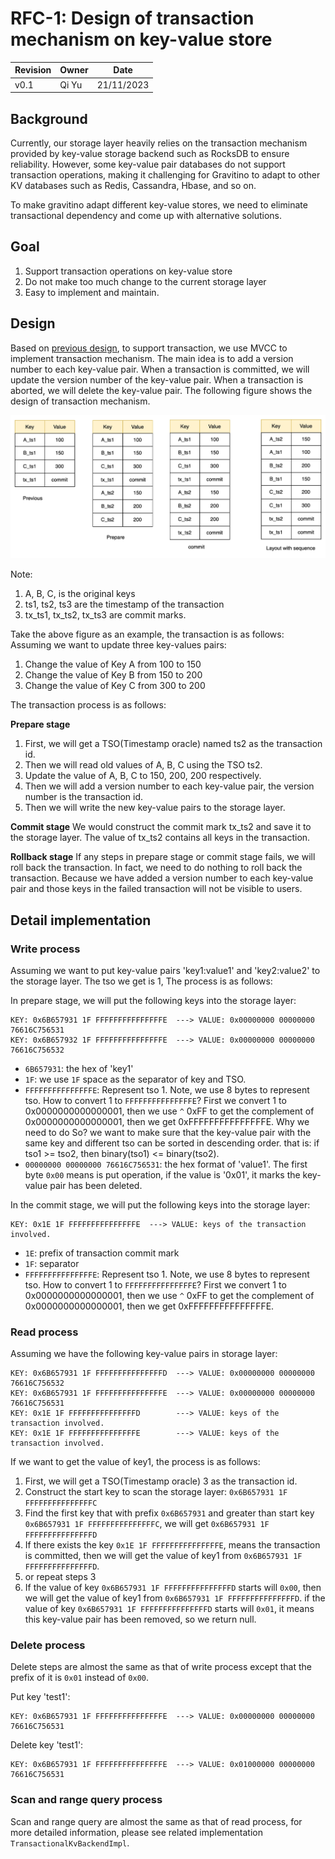 <!--
  Copyright 2023 Datastrato.
  This software is licensed under the Apache License version 2.
-->

# RFC-1: Design of transaction mechanism on key-value store

| Revision | Owner | Date       |
| :------- |-------|------------|
| v0.1     | Qi Yu | 21/11/2023 |



## Background
Currently, our storage layer heavily relies on the transaction mechanism provided by key-value storage backend such as RocksDB to ensure reliability. However, some key-value pair databases do not support transaction operations, making it challenging for Gravitino to adapt to other
KV databases such as Redis, Cassandra, Hbase, and so on.

To make gravitino adapt different key-value stores, we need to eliminate transactional dependency and come up with alternative solutions.

## Goal

1. Support transaction operations on key-value store
2. Do not make too much change to the current storage layer
3. Easy to implement and maintain.

## Design

Based on [previous design](../rfc-2/Entity-key-encoding-for-kv-store.md), to support transaction, we use MVCC to implement transaction mechanism. The main idea is to add a version number to each key-value pair. When a transaction is committed, we will update the version number of the key-value pair. When a transaction is aborted, we will delete the key-value pair.
The following figure shows the design of transaction mechanism.

![](../resouces/Transaction.jpg)

Note:
1. A, B, C, is the original keys
2. ts1, ts2, ts3 are the timestamp of the transaction
3. tx_ts1, tx_ts2, tx_ts3 are commit marks.

Take the above figure as an example, the transaction is as follows:
Assuming we want to update three key-values pairs:
1. Change the value of Key A from 100 to 150
2. Change the value of Key B from 150 to 200
3. Change the value of Key C from 300 to 200

The transaction process is as follows:

**Prepare stage**
1. First, we will get a TSO(Timestamp oracle) named ts2 as the transaction id.
2. Then we will read old values of A, B, C using the TSO ts2.
3. Update the value of A, B, C to 150, 200, 200 respectively.
4. Then we will add a version number to each key-value pair, the version number is the transaction id.
5. Then we will write the new key-value pairs to the storage layer.

**Commit stage**
We would construct the commit mark tx_ts2 and save it to the storage layer. The value of tx_ts2 contains 
all keys in the transaction.

**Rollback stage**
If any steps in prepare stage or commit stage fails, we will roll back the transaction. In fact, we 
need to do nothing to roll back the transaction. Because we have added a version number to each key-value pair and 
those keys in the failed transaction will not be visible to users. 


## Detail implementation

### Write process

Assuming we want to put key-value pairs 'key1:value1' and 'key2:value2' to the storage layer. The tso we get is 1, The process is as follows:

In prepare stage, we will put the following keys into the storage layer:
```
KEY: 0x6B657931 1F FFFFFFFFFFFFFFFE  ---> VALUE: 0x00000000 00000000 76616C756531
KEY: 0x6B657932 1F FFFFFFFFFFFFFFFE  ---> VALUE: 0x00000000 00000000 76616C756532
```
- `6B657931`: the hex of 'key1'
- `1F`: we use `1F` space as the separator of key and TSO.
- `FFFFFFFFFFFFFFFE`: Represent tso 1. Note, we use 8 bytes to represent tso. How to convert 1 to `FFFFFFFFFFFFFFFE`? First we convert 1 to 0x0000000000000001, then we use `^` 0xFF to get the complement of 0x0000000000000001, then we get 0xFFFFFFFFFFFFFFFE.
  Why we need to do So? we want to make sure that the key-value pair with the same key and different tso can be sorted in descending order. that is: if tso1 >= tso2, then binary(tso1) <= binary(tso2).
- `00000000 00000000 76616C756531`: the hex format of 'value1'. The first byte `0x00` means is put operation, if the value is '0x01', it marks the key-value pair has been deleted.

In the commit stage, we will put the following keys into the storage layer:
```
KEY: 0x1E 1F FFFFFFFFFFFFFFFE  ---> VALUE: keys of the transaction involved. 
```
- `1E`: prefix of transaction commit mark  
- `1F`: separator
- `FFFFFFFFFFFFFFFE`: Represent tso 1. Note, we use 8 bytes to represent tso. How to convert 1 to `FFFFFFFFFFFFFFFE`? First we convert 1 to 0x0000000000000001, then we use `^` 0xFF to get the complement of 0x0000000000000001, then we get 0xFFFFFFFFFFFFFFFE.

### Read process

Assuming we have the following key-value pairs in storage layer:
```
KEY: 0x6B657931 1F FFFFFFFFFFFFFFFD  ---> VALUE: 0x00000000 00000000 76616C756532
KEY: 0x6B657931 1F FFFFFFFFFFFFFFFE  ---> VALUE: 0x00000000 00000000 76616C756531
KEY: 0x1E 1F FFFFFFFFFFFFFFFD        ---> VALUE: keys of the transaction involved. 
KEY: 0x1E 1F FFFFFFFFFFFFFFFE        ---> VALUE: keys of the transaction involved. 
```
If we want to get the value of key1, the process is as follows:
1. First, we will get a TSO(Timestamp oracle) 3 as the transaction id.
2. Construct the start key to scan the storage layer: `0x6B657931 1F FFFFFFFFFFFFFFFC`
3. Find the first key that with prefix `0x6B657931` and greater than start key `0x6B657931 1F FFFFFFFFFFFFFFFC`, we will get `0x6B657931 1F FFFFFFFFFFFFFFFD`
4. If there exists the key `0x1E 1F FFFFFFFFFFFFFFFE`, means the transaction is committed, then we will get the value of key1 from `0x6B657931 1F FFFFFFFFFFFFFFFD`.
5. or repeat steps 3
6. If the value of key `0x6B657931 1F FFFFFFFFFFFFFFFD` starts will `0x00`, then we will get the value of key1 from `0x6B657931 1F FFFFFFFFFFFFFFFD`. if the value of key `0x6B657931 1F FFFFFFFFFFFFFFFD` starts will `0x01`, it means this key-value pair has been removed, so we return null. 

### Delete process
Delete steps are almost the same as that of write process except that the prefix of it is `0x01` instead of `0x00`. 

Put key 'test1':
```
KEY: 0x6B657931 1F FFFFFFFFFFFFFFFE  ---> VALUE: 0x00000000 00000000 76616C756531
```

Delete key 'test1':
```
KEY: 0x6B657931 1F FFFFFFFFFFFFFFFE  ---> VALUE: 0x01000000 00000000 76616C756531
```

### Scan and range query process
Scan and range query are almost the same as that of read process, for more detailed information, please see related implementation `TransactionalKvBackendImpl`.  